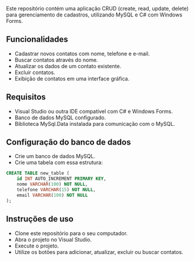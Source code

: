 Este repositório contém uma aplicação CRUD (create, read, update, delete) para gerenciamento de cadastros, utilizando MySQL e C# com Windows Forms.

## Funcionalidades

- Cadastrar novos contatos com nome, telefone e e-mail.
- Buscar contatos através do nome.
- Atualizar os dados de um contato existente.
- Excluir contatos.
- Exibição de contatos em uma interface gráfica.

## Requisitos

- Visual Studio ou outra IDE compatível com C# e Windows Forms.
- Banco de dados MySQL configurado.
- Biblioteca MySql.Data instalada para comunicação com o MySQL.

## Configuração do banco de dados

- Crie um banco de dados MySQL.
- Crie uma tabela com essa estrutura:

```sql
CREATE TABLE new_table (
	id INT AUTO_INCREMENT PRIMARY KEY,
	nome VARCHAR(100) NOT NULL,
	telefone VARCHAR(15) NOT NULL,
	email VARCHAR(100) NOT NULL
);
```

## Instruções de uso

- Clone este repositório para o seu computador.
- Abra o projeto no Visual Studio.
- Execute o projeto.
- Utilize os botões para adicionar, atualizar, excluir ou buscar contatos.
